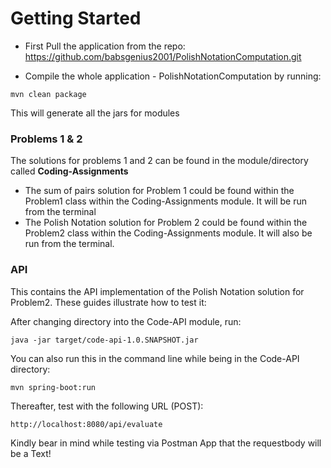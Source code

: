 # Getting Started

* First Pull the application from the repo: https://github.com/babsgenius2001/PolishNotationComputation.git

* Compile the whole application - PolishNotationComputation by running:

```
mvn clean package
```
This will generate all the jars for modules

### Problems 1 & 2

The solutions for problems 1 and 2 can be found in the module/directory called <b>Coding-Assignments</b>

* The sum of pairs solution for Problem 1 could be found within the Problem1 class within the Coding-Assignments module. It will be run from the terminal
* The Polish Notation solution for Problem 2 could be found within the Problem2 class within the Coding-Assignments module. It will also be run from the   terminal.

### API

This contains the API implementation of the Polish Notation solution for Problem2. These guides illustrate how to test it:

After changing directory into the Code-API module, run:

```
java -jar target/code-api-1.0.SNAPSHOT.jar
```

You can also run this in the command line while being in the Code-API directory:

```
mvn spring-boot:run
```

Thereafter, test with the following URL (POST):

```
http://localhost:8080/api/evaluate
```
Kindly bear in mind while testing via Postman App that the requestbody will be a Text!
